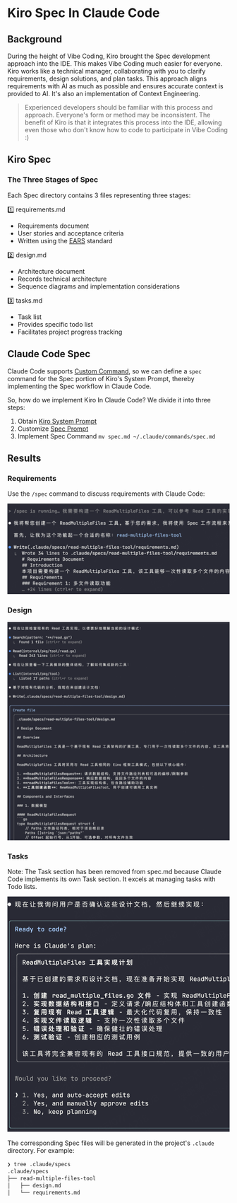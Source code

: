 # Kiro Spec In Claude Code

## Background

During the height of Vibe Coding, Kiro brought the Spec development approach into the IDE. This makes Vibe Coding much easier for everyone.
Kiro works like a technical manager, collaborating with you to clarify requirements, design solutions, and plan tasks. This approach aligns requirements with AI as much as possible and ensures accurate context is provided to AI. It's also an implementation of Context Engineering.

> Experienced developers should be familiar with this process and approach. Everyone's form or method may be inconsistent. The benefit of Kiro is that it integrates this process into the IDE, allowing even those who don't know how to code to participate in Vibe Coding :)

## Kiro Spec

### The Three Stages of Spec

Each Spec directory contains 3 files representing three stages:

1️⃣ requirements.md

- Requirements document
- User stories and acceptance criteria
- Written using the [EARS](https://translate.google.com/translate?hl=en&sl=zh-CN&u=https://visuresolutions.com/zh-CN/%E7%94%9F%E6%B4%BB%E6%8C%87%E5%8D%97/%E9%87%87%E7%94%A8%E8%80%B3%E6%9C%B5%E7%AC%A6%E5%8F%B7/&prev=search) standard

2️⃣ design.md

- Architecture document
- Records technical architecture
- Sequence diagrams and implementation considerations

3️⃣ tasks.md

- Task list
- Provides specific todo list
- Facilitates project progress tracking

## Claude Code Spec

Claude Code supports [Custom Command](https://docs.anthropic.com/en/docs/claude-code/common-workflows#create-custom-slash-commands), so we can define a `spec` command for the Spec portion of Kiro's System Prompt, thereby implementing the Spec workflow in Claude Code.

So, how do we implement Kiro In Claude Code? We divide it into three steps:

1. Obtain [Kiro System Prompt](./kiro-system-prompt.md)
2. Customize [Spec Prompt](./spec.md)
3. Implement Spec Command `mv spec.md ~/.claude/commands/spec.md`

## Results

### Requirements

Use the `/spec` command to discuss requirements with Claude Code:

![requirement](./spec.png)

### Design

![design](./design.png)

### Tasks

Note: The Task section has been removed from spec.md because Claude Code implements its own Task section. It excels at managing tasks with Todo lists.

![tasks](./task.png)

The corresponding Spec files will be generated in the project's `.claude` directory. For example:

```
❯ tree .claude/specs
.claude/specs
├── read-multiple-files-tool
│   ├── design.md
│   └── requirements.md
```